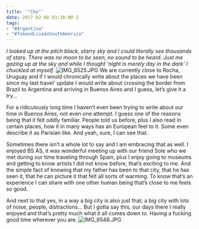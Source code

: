 ```yaml
---
title: '"Che"'
date: 2017-02-08 03:38:00 Z
tags:
- "#Argentina"
- "#TomandLisadoSouthAmerica"
---
```


*I looked up at the pitch black, starry sky and I could literally see thousands of stars. There was no moon to be seen, no sound to be heard. Just me gazing up at the sky and while I thought ‘night is merely day in the dark’ I chuckled at myself.*<!--more--> ![IMG_6525.JPG](/uploads/IMG_6525.JPG)
We are currently close to Rocha, Uruguay and if I would chronically write about the places we have been since my last travel' update I would write about crossing the border from Brazil to Argentina and arriving in Buenos Aires and I guess, let’s give it a try…

For a ridiculously long time I haven’t even been trying to write about our time in Buenos Aires, not even one attempt. I guess one of the reasons being that it felt oddly familiar. People told us before, plus I also read in certain places, how it in many ways has an European feel to it. Some even describe it as Parisian like. And yeah, sure, I can see that.

Sometimes there isn’t a whole lot to say and I am embracing that as well. I enjoyed BS AS, it was wonderful meeting up with our friend Sole who we met during our time traveling through Spain, plus I enjoy going to museums and getting to know artists I did not know before, that’s exciting to me. And the simple fact of knowing that my father has been to that city, that he has seen it, that he can picture it that felt all sorts of warming. To know that’s an experience I can share with one other human being that’s close to me feels so good.

And next to that yes, in a way a big city is also just that; a big city with lots of noise, people, distractions… But I gotta say this, our days there I really enjoyed and that’s pretty much what it all comes down to. Having a fucking good time wherever you are.
![IMG_6548.JPG](/uploads/IMG_6548.JPG)